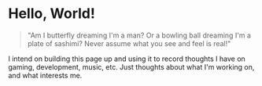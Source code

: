 # Hello, World!

> "Am I butterfly dreaming I'm a man? Or a bowling ball dreaming I'm a plate of sashimi? Never assume what you see and feel is real!"

I intend on building this page up and using it to record thoughts I have on gaming, development, music, etc. Just thoughts about what I'm working on, and what interests me.
